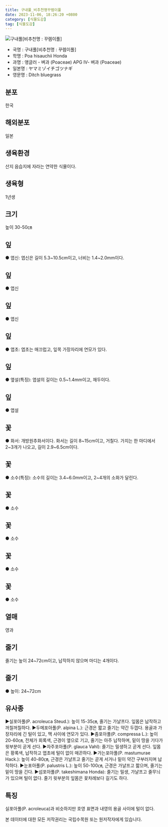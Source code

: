 ```yaml
---
title: 구내풀_비추천명꾸렘이풀
date: 2023-11-06, 18:26:20 +0800
category: [식물도감]
tag: [식물도감]
---
```




![구내풀[비추천명 : 꾸렘이풀]](http://www.nature.go.kr/fileUpload/plants/basic/Gramineae/Poa/14670/14670_20160725150034096files_th2.jpg)
- 국명 : 구내풀[비추천명 : 꾸렘이풀]
- 학명 : Poa hisauchii Honda
- 과명 : 앵글러 - 벼과 (Poaceae) APG Ⅳ- 벼과 (Poaceae)
- 일본명 : ヤマミゾイチゴツナギ
- 영문명 : Ditch bluegrass


## 분포
한국
## 해외분포
일본
## 생육환경
산지 음습지에 자라는 연약한 식물이다.
## 생육형
1년생
## 크기
높이 30-50㎝
## 잎
● 엽신: 엽신은 길이 5.3~10.5cm이고, 너비는 1.4~2.0mm이다.
## 잎
● 엽신
## 잎
● 엽신
## 잎
● 엽초: 엽초는 매끄럽고, 잎목 가장자리에 연모가 있다.
## 잎
● 옆설(특징): 엽설의 길이는 0.5~1.4mm이고, 재두이다. 
## 잎
● 엽설
## 꽃
● 화서: 개방원추화서이다. 화서는 길이 8~15cm이고, 거칠다. 가지는 한 마디에서 2~3개가 나오고, 길이 2.9~6.5cm이다.
## 꽃
● 소수(특징): 소수의 길이는 3.4~6.0mm이고, 2~4개의 소화가 달린다.
## 꽃
● 소수
## 꽃
● 소수
## 꽃
● 소수
## 꽃
● 소수
## 열매
영과
## 줄기
줄기는 높이 24~72cm이고, 납작하지 않으며 마디는 4개이다.
## 줄기
● 높이: 24~72cm
## 유사종
▶실포아풀(P. acroleuca Steud.): 높이 15-35㎝, 줄기는 가냘프다. 잎몸은 납작하고 꺼칠꺼칠하다.▶두메포아풀(P. alpina L.): 근경은 짧고 줄기는 약간 두껍다. 용골과 가장자리에 긴 털이 있고, 맥 사이에 연모가 있다.▶좀포아풀(P. compressa L.): 높이 20-60㎝, 전체가 회록색, 근경이 옆으로 기고, 줄기는 아주 납작하며, 밑이 땅을 기다가 윗부분이 곧게 선다. ▶자주포아풀(P. glauca Vahl): 줄기는 밀생하고 곧게 선다. 잎몸은 황록색, 납작하고 엽초에 털이 없이 매끈하다. ▶가는포아풀(P. mastumurae Hack.): 높이 40-80㎝, 근경은 가냘프고 줄기는 곧게 서거나 밑이 약간 구부러지며 납작하다. ▶눈포아풀(P. palustris L.): 높이 50-100㎝, 근경은 가냘프고 짧으며, 줄기는 밑이 땅을 긴다. ▶섬포아풀(P. takeshimana Honda): 줄기는 밀생, 가냘프고 줄무늬가 있으며 털이 없다. 줄기 윗부분의 잎몸은 꽃차례보다 길기도 하다.
## 특징
실포아풀(P. acroleuca)과 비슷하지만 호영 표면과 내영의 용골 사이에 털이 없다.






본 데이터에 대한 모든 저작권리는 국립수목원 또는 원저작자에게 있습니다.
